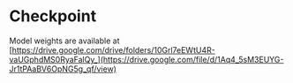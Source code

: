 # Checkpoint
Model weights are available at [https://drive.google.com/drive/folders/10Grl7eEWtU4R-vaUGphdMS0RyaFalQy_](https://drive.google.com/file/d/1Aq4_5sM3EUYG-Jr1tPAaBV6OpNG5g_qf/view)
